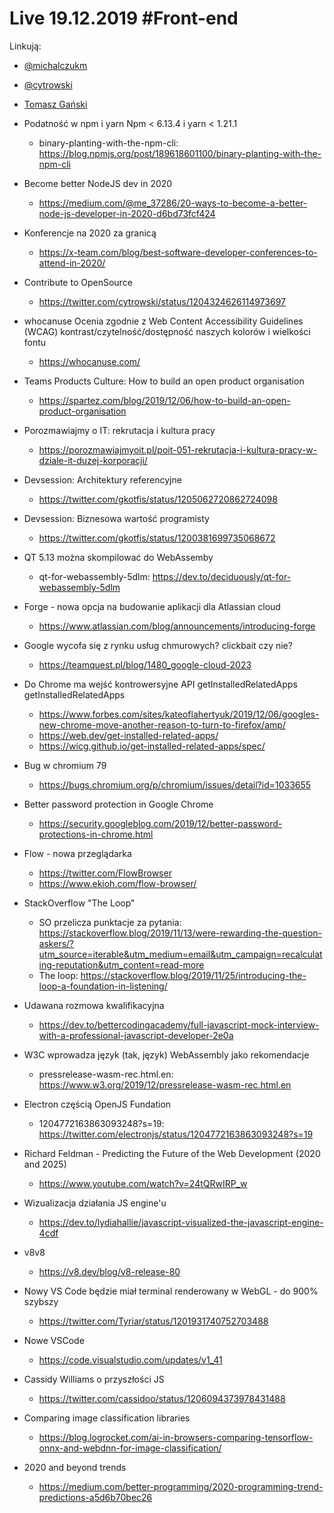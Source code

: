 # Live 19.12.2019 #Front-end

Linkują:
* [@michalczukm](https://twitter.com/michalczukm)
* [@cytrowski](https://twitter.com/cytrowski)
* [Tomasz Gański](https://www.linkedin.com/in/tomaszganski)

* Podatność w npm i yarn
  Npm < 6.13.4 i yarn < 1.21.1
  * binary-planting-with-the-npm-cli: https://blog.npmjs.org/post/189618601100/binary-planting-with-the-npm-cli
* Become better NodeJS dev in 2020
  * https://medium.com/@me_37286/20-ways-to-become-a-better-node-js-developer-in-2020-d6bd73fcf424
* Konferencje na 2020 za granicą
  * https://x-team.com/blog/best-software-developer-conferences-to-attend-in-2020/
* Contribute to OpenSource
  * https://twitter.com/cytrowski/status/1204324626114973697
* whocanuse
  Ocenia zgodnie z Web Content Accessibility Guidelines (WCAG) kontrast/czytelność/dostępność naszych kolorów i wielkości fontu
  * https://whocanuse.com/
* Teams Products Culture: How to build an open product organisation
  * https://spartez.com/blog/2019/12/06/how-to-build-an-open-product-organisation
* Porozmawiajmy o IT: rekrutacja i kultura pracy
  * https://porozmawiajmyoit.pl/poit-051-rekrutacja-i-kultura-pracy-w-dziale-it-duzej-korporacji/
* Devsession: Architektury referencyjne
  * https://twitter.com/gkotfis/status/1205062720862724098
* Devsession: Biznesowa wartość programisty
  * https://twitter.com/gkotfis/status/1200381699735068672
* QT 5.13 można skompilować do WebAssemby
  * qt-for-webassembly-5dlm: https://dev.to/deciduously/qt-for-webassembly-5dlm
* Forge - nowa opcja na budowanie aplikacji dla Atlassian cloud
  * https://www.atlassian.com/blog/announcements/introducing-forge
* Google wycofa się z rynku usług chmurowych? clickbait czy nie?
  * https://teamquest.pl/blog/1480_google-cloud-2023
* Do Chrome ma wejść kontrowersyjne API getInstalledRelatedApps
  getInstalledRelatedApps
  * https://www.forbes.com/sites/kateoflahertyuk/2019/12/06/googles-new-chrome-move-another-reason-to-turn-to-firefox/amp/
  * https://web.dev/get-installed-related-apps/
  * https://wicg.github.io/get-installed-related-apps/spec/
* Bug w chromium 79
  * https://bugs.chromium.org/p/chromium/issues/detail?id=1033655
* Better password protection in Google Chrome
  * https://security.googleblog.com/2019/12/better-password-protections-in-chrome.html
* Flow - nowa przeglądarka
  * https://twitter.com/FlowBrowser
  * https://www.ekioh.com/flow-browser/
* StackOverflow "The Loop"
  * SO przelicza punktacje za pytania: https://stackoverflow.blog/2019/11/13/were-rewarding-the-question-askers/?utm_source=iterable&utm_medium=email&utm_campaign=recalculating-reputation&utm_content=read-more
  * The loop: https://stackoverflow.blog/2019/11/25/introducing-the-loop-a-foundation-in-listening/
* Udawana rozmowa kwalifikacyjna
  * https://dev.to/bettercodingacademy/full-javascript-mock-interview-with-a-professional-javascript-developer-2e0a
* W3C wprowadza język (tak, język) WebAssembly jako rekomendacje
  * pressrelease-wasm-rec.html.en: https://www.w3.org/2019/12/pressrelease-wasm-rec.html.en
* Electron częścią OpenJS Fundation
  * 1204772163863093248?s=19: https://twitter.com/electronjs/status/1204772163863093248?s=19
* Richard Feldman - Predicting the Future of the Web Development (2020 and 2025)
  * https://www.youtube.com/watch?v=24tQRwIRP_w
* Wizualizacja działania JS engine'u
  * https://dev.to/lydiahallie/javascript-visualized-the-javascript-engine-4cdf
* v8v8
  * https://v8.dev/blog/v8-release-80
* Nowy VS Code będzie miał terminal renderowany w WebGL - do 900% szybszy
  * https://twitter.com/Tyriar/status/1201931740752703488
* Nowe VSCode
  * https://code.visualstudio.com/updates/v1_41
* Cassidy Williams o przyszłości JS
  * https://twitter.com/cassidoo/status/1206094373978431488
* Comparing image classification libraries
  * https://blog.logrocket.com/ai-in-browsers-comparing-tensorflow-onnx-and-webdnn-for-image-classification/
* 2020 and beyond trends
  * https://medium.com/better-programming/2020-programming-trend-predictions-a5d6b70bec26